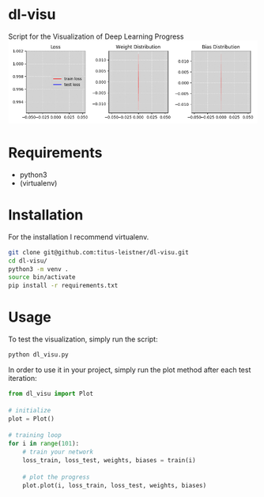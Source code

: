 # dl-visu
Script for the Visualization of Deep Learning Progress
![preview](https://github.com/titus-leistner/dl-visu/blob/master/dl_visu.gif)

# Requirements
* python3
* (virtualenv)

# Installation
For the installation I recommend virtualenv.
```sh
git clone git@github.com:titus-leistner/dl-visu.git
cd dl-visu/
python3 -m venv .
source bin/activate
pip install -r requirements.txt
```

# Usage
To test the visualization, simply run the script:
```sh
python dl_visu.py
```

In order to use it in your project, simply run the plot method after each test iteration:
```python
from dl_visu import Plot

# initialize
plot = Plot()

# training loop
for i in range(101):
    # train your network
    loss_train, loss_test, weights, biases = train(i)

    # plot the progress
    plot.plot(i, loss_train, loss_test, weights, biases)
```
